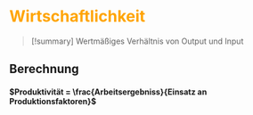 # <font color = "orange">Wirtschaftlichkeit</font>

>[!summary]
>Wertmäßiges Verhältnis von Output und Input

## Berechnung
#### $Produktivität = \frac{Arbeitsergebniss}{Einsatz an Produktionsfaktoren}$